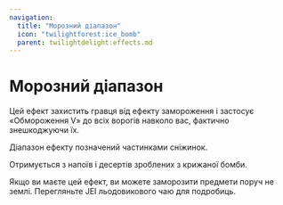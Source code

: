 ```yaml
---
navigation:
  title: "Морозний діапазон"
  icon: "twilightforest:ice_bomb"
  parent: twilightdelight:effects.md
---
```


# Морозний діапазон

Цей ефект захистить гравця від ефекту замороження і застосує «Обмороження V» до всіх ворогів навколо вас, фактично знешкоджуючи їх.

Діапазон ефекту позначений частинками сніжинок.

<ItemImage id="twilightforest:ice_bomb" />

Отримується з напоїв і десертів зроблених з крижаної бомби.

Якщо ви маєте цей ефект, ви можете заморозити предмети поруч не землі. Перегляньте JEI льодовикового чаю для подробиць.

